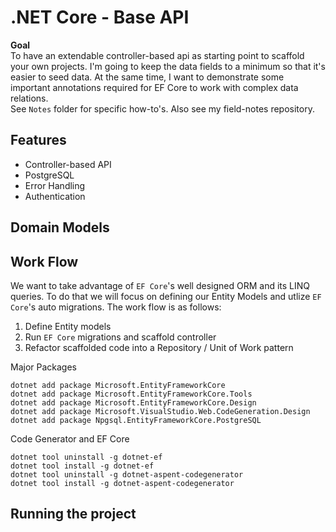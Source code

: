 # .NET Core - Base API

**Goal**<br>
To have an extendable controller-based api as starting point to scaffold your own projects.
I'm going to keep the data fields to a minimum so that it's easier to seed data.
At the same time, I want to demonstrate some important annotations required for EF Core to work with complex data relations. <br>
See `Notes` folder for specific how-to's.
Also see my field-notes repository.

## Features

-   Controller-based API
-   PostgreSQL
-   Error Handling
-   Authentication

## Domain Models

## Work Flow

We want to take advantage of `EF Core`'s well designed ORM and its LINQ queries.
To do that we will focus on defining our Entity Models and utlize `EF Core`'s auto migrations.
The work flow is as follows:

1. Define Entity models
2. Run `EF Core` migrations and scaffold controller
3. Refactor scaffolded code into a Repository / Unit of Work pattern

Major Packages

```
dotnet add package Microsoft.EntityFrameworkCore
dotnet add package Microsoft.EntityFrameworkCore.Tools
dotnet add package Microsoft.EntityFrameworkCore.Design
dotnet add package Microsoft.VisualStudio.Web.CodeGeneration.Design
dotnet add package Npgsql.EntityFrameworkCore.PostgreSQL
```

Code Generator and EF Core

```
dotnet tool uninstall -g dotnet-ef
dotnet tool install -g dotnet-ef
dotnet tool uninstall -g dotnet-aspent-codegenerator
dotnet tool install -g dotnet-aspent-codegenerator
```

## Running the project
